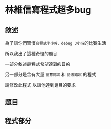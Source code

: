 # 林維信寫程式超多bug
## 敘述 
為了讓你們習慣`寫程式半小時，debug 3小時`的比賽生活 

所以我出了這種奇怪的題目 

一部分敘述是程式希望達到的目的 

另一部分是含有大量 `語意錯誤` 和 `語法錯誤` 的程式 

請修改此程式 以讓他達到題目的要求

## 題目 

## 程式部分
```py

```